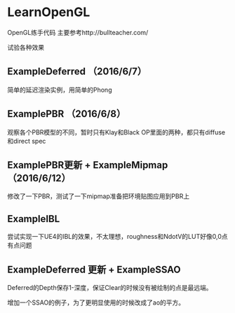 # LearnOpenGL

 OpenGL练手代码
 主要参考http://bullteacher.com/

试验各种效果

## ExampleDeferred （2016/6/7）

简单的延迟渲染实例，用简单的Phong

## ExamplePBR （2016/6/8）

观察各个PBR模型的不同，暂时只有Klay和Black OP里面的两种，都只有diffuse和direct spec

## ExamplePBR更新 + ExampleMipmap （2016/6/12）

修改了一下PBR，测试了一下mipmap准备把环境贴图应用到PBR上

## ExampleIBL

尝试实现一下UE4的IBL的效果，不太理想，roughness和NdotV的LUT好像0,0点有点问题

## ExampleDeferred 更新 + ExampleSSAO

Deferred的Depth保存1-深度，保证Clear的时候没有被绘制的点是最远端。

增加一个SSAO的例子，为了更明显使用的时候改成了ao的平方。